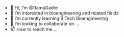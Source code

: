 - 👋 Hi, I’m @RamaGadre
- 👀 I’m interested in bioengineering and related fields
- 🌱 I’m currently learning B.Tech Bioengineering
- 💞️ I’m looking to collaborate on ...
- 📫 How to reach me ...

<!---
RamaGadre/RamaGadre is a ✨ special ✨ repository because its `README.md` (this file) appears on your GitHub profile.
You can click the Preview link to take a look at your changes.
--->

